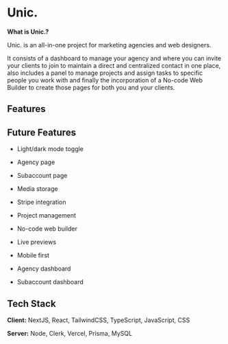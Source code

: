 # Unic.

**What is Unic.?**

Unic. is an all-in-one project for marketing agencies and web designers.

It consists of a dashboard to manage your agency and where you can invite your clients to join to maintain a direct and centralized contact in one place, also includes a panel to manage projects and assign tasks to specific people you work with and finally the incorporation of a No-code Web Builder to create those pages for both you and your clients.

## Features

## Future Features

- Light/dark mode toggle

- Agency page

- Subaccount page

- Media storage

- Stripe integration

- Project management

- No-code web builder

- Live previews

- Mobile first

- Agency dashboard

- Subaccount dashboard

## Tech Stack

**Client:** NextJS, React, TailwindCSS, TypeScript, JavaScript, CSS

**Server:** Node, Clerk, Vercel, Prisma, MySQL

